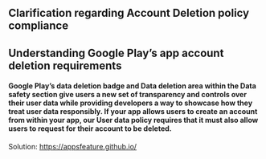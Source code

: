 ## Clarification regarding Account Deletion policy compliance


## Understanding Google Play’s app account deletion requirements


#### Google Play’s data deletion badge and Data deletion area within the Data safety section give users a new set of transparency and controls over their user data while providing developers a way to showcase how they treat user data responsibly. If your app allows users to create an account from within your app, our User data policy requires that  it must also allow users to request for their account to be deleted.


Solution: https://appsfeature.github.io/
